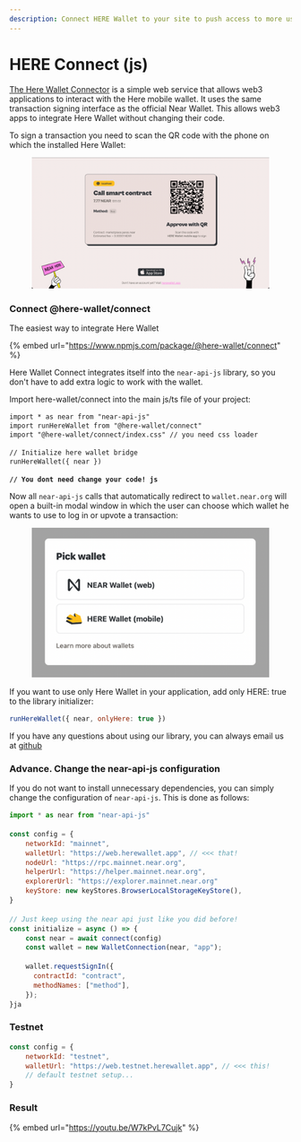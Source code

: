 ```yaml
---
description: Connect HERE Wallet to your site to push access to more users
---
```


# HERE Connect (js)

[The Here Wallet Connector](https://web.herewallet.app/) is a simple web service that allows web3 applications to interact with the Here mobile wallet. It uses the same transaction signing interface as the official Near Wallet. This allows web3 apps to integrate Here Wallet without changing their code.



To sign a transaction you need to scan the QR code with the phone on which the installed Here Wallet:

<figure><img src="../.gitbook/assets/image.png" alt=""><figcaption></figcaption></figure>

### Connect @here-wallet/connect

The easiest way to integrate Here Wallet

{% embed url="https://www.npmjs.com/package/@here-wallet/connect" %}

Here Wallet Connect integrates itself into the `near-api-js` library, so you don't have to add extra logic to work with the wallet.

Import here-wallet/connect into the main js/ts file of your project:

<pre class="language-javascript"><code class="lang-javascript">import * as near from "near-api-js"
import runHereWallet from "@here-wallet/connect"
import "@here-wallet/connect/index.css" // you need css loader

// Initialize here wallet bridge
runHereWallet({ near })

<strong>// You dont need change your code! js</strong></code></pre>

Now all `near-api-js` calls that automatically redirect to `wallet.near.org` will open a built-in modal window in which the user can choose which wallet he wants to use to log in or upvote a transaction:

<figure><img src="../.gitbook/assets/image (4).png" alt=""><figcaption></figcaption></figure>

If you want to use only Here Wallet in your application, add only HERE: true to the library initializer:

```javascript
runHereWallet({ near, onlyHere: true }) 
```

If you have any questions about using our library, you can always email us at [github](https://github.com/here-wallet/herewallet-connect)

### Advance. Change the near-api-js configuration

If you do not want to install unnecessary dependencies, you can simply change the configuration of `near-api-js`. This is done as follows:

```javascript
import * as near from "near-api-js"

const config = {
    networkId: "mainnet",
    walletUrl: "https://web.herewallet.app", // <<< that!
    nodeUrl: "https://rpc.mainnet.near.org",
    helperUrl: "https://helper.mainnet.near.org",
    explorerUrl: "https://explorer.mainnet.near.org"
    keyStore: new keyStores.BrowserLocalStorageKeyStore(),
}

// Just keep using the near api just like you did before!
const initialize = async () => {
    const near = await connect(config)
    const wallet = new WalletConnection(near, "app");

    wallet.requestSignIn({
      contractId: "contract",
      methodNames: ["method"],
    });
}ja
```

### Testnet

```javascript
const config = {
    networkId: "testnet",
    walletUrl: "https://web.testnet.herewallet.app", // <<< this!
    // default testnet setup...
}
```

### Result

{% embed url="https://youtu.be/W7kPvL7Cujk" %}
